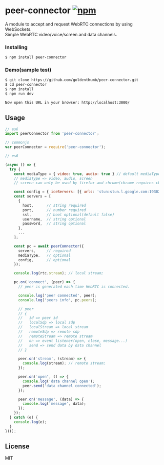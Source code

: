 # peer-connector [![npm](https://img.shields.io/npm/v/peer-connector.svg)](https://www.npmjs.com/package/peer-connector)
A module to accept and request WebRTC connections by using WebSockets. <br>
Simple WebRTC video/voice/screen and data channels.

### Installing
```bash
$ npm install peer-connector
```

### Demo(sample test)
```bash
$ git clone https://github.com/goldenthumb/peer-connector.git
$ cd peer-connector
$ npm install
$ npm run dev

Now open this URL in your browser: http://localhost:3000/
```

## Usage
```js
// es6
import peerConnector from 'peer-connector';

// commonjs
var peerConnector = require('peer-connector');
```

```js
// es6

(async () => {
  try {
    const mediaType = { video: true, audio: true } // default mediaType
    // mediaType => video, audio, screen
    // screen can only be used by firefox and chrome(chrome requires chrome extensions).

    const config = { iceServers: [{ urls: 'stun:stun.l.google.com:19302' }] } // default config
    const servers = [
      {
        host,      // string required
        port,      // number required
        ssl,       // bool optional(default false)
        username,  // string optional
        password,  // string optional
      },
      ...
    ];

    const pc = await peerConnector({
      servers,     // required
      mediaType,   // optional
      config,      // optional
    });

    console.log(rtc.stream); // local stream;

    pc.on('connect', (peer) => {
      // peer is generated each time WebRTC is connected.

      console.log('peer connected', peer);
      console.log('peers info', pc.peers);

      // peer
      // {
      //   id => peer id
      //   localSdp => local sdp
      //   localStream => local stream
      //   remoteSdp => remote sdp
      //   remoteStream => remote stream
      //   on => event listener(open, close, message...)
      //   send => send data by data channel
      // }

      peer.on('stream', (stream) => {
        console.log(stream); // remote stream;
      });

      peer.on('open', () => {
        console.log('data channel open');
        peer.send('data channel connected');
      });

      peer.on('message', (data) => {
        console.log('message', data);
      });
    });
  } catch (e) {
    console.log(e);
  }
})();
```

## License
MIT

